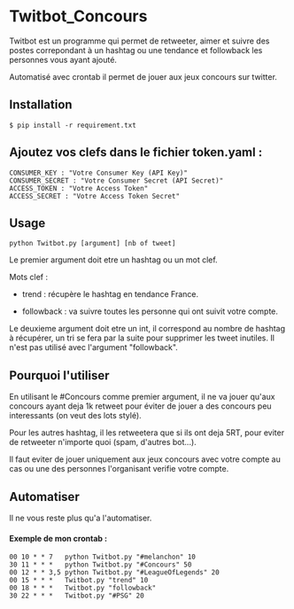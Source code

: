 # Twitbot_Concours
Twitbot est un programme qui permet de retweeter, aimer et suivre des postes correpondant à un hashtag ou une tendance et
followback les personnes vous ayant ajouté.

Automatisé avec crontab il permet de jouer aux jeux concours sur twitter.

## Installation

`$ pip install -r requirement.txt`

## Ajoutez vos clefs dans le fichier token.yaml :

```
CONSUMER_KEY : "Votre Consumer Key (API Key)"
CONSUMER_SECRET : "Votre Consumer Secret (API Secret)"
ACCESS_TOKEN : "Votre Access Token"
ACCESS_SECRET : "Votre Access Token Secret"
```
## Usage
```
python Twitbot.py [argument] [nb of tweet]
```
Le premier argument doit etre un hashtag ou un mot clef.

Mots clef :
* trend : récupère le hashtag en tendance France.

* followback : va suivre toutes les personne qui ont suivit votre compte.

Le deuxieme argument doit etre un int, il correspond au nombre de hashtag à récupérer, un tri se fera par la suite pour supprimer les tweet inutiles. Il n'est pas utilisé avec l'argument "followback".

## Pourquoi l'utiliser 
En utilisant le #Concours comme premier argument, il ne va jouer qu'aux concours ayant deja 1k retweet pour éviter de jouer a des concours peu interessants (on veut des lots stylé).

Pour les autres hashtag, il les retweetera que si ils ont deja 5RT, pour eviter de retweeter n'importe quoi (spam, d'autres bot...).

Il faut eviter de jouer uniquement aux jeux concours avec votre compte au cas ou une des personnes l'organisant verifie votre compte.

## Automatiser
Il ne vous reste plus qu'a l'automatiser.

#### Exemple de mon crontab :

```
00 10 * * 7   python Twitbot.py "#melanchon" 10
30 11 * * *   python Twitbot.py "#Concours" 50
00 12 * * 3,5 python Twitbot.py "#LeagueOfLegends" 20
00 15 * * *   Twitbot.py "trend" 10
00 18 * * *   Twitbot.py "followback"
30 22 * * *   Twitbot.py "#PSG" 20
```
